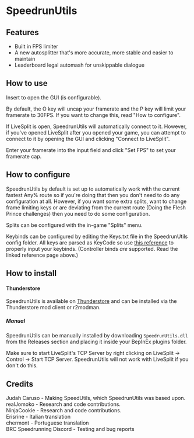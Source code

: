 # SpeedrunUtils

## Features
- Built in FPS limiter
- A new autosplitter that's more accurate, more stable and easier to maintain
- Leaderboard legal automash for unskippable dialogue

## How to use
Insert to open the GUI (is configurable).

By default, the O key will uncap your framerate and the P key will limit your framerate to 30FPS. If you want to change this, read "How to configure".

If LiveSplit is open, SpeedrunUtils will automatically connect to it. However, if you've opened LiveSplit after you opened your game, you can attempt to connect to it by opening the GUI and clicking "Connect to LiveSplit".

Enter your framerate into the input field and click "Set FPS" to set your framerate cap.

## How to configure
SpeedrunUtils by default is set up to automatically work with the current fastest Any% route so if you're doing that then you don't need to do any configuration at all. However, if you want some extra splits, want to change frame limiting keys or are deviating from the current route (Doing the Flesh Prince challenges) then you need to do some configuration.

Splits can be configured with the in-game "Splits" menu.

Keybinds can be configured by editing the Keys.txt file in the SpeedrunUtils config folder. All keys are parsed as KeyCode so use [this reference](https://docs.unity3d.com/ScriptReference/KeyCode.html) to properly input your keybinds.
(Controller binds *are* supported. Read the linked reference page above.)


## How to install
#### Thunderstore
SpeedrunUtils is available on [Thunderstore](https://thunderstore.io/c/bomb-rush-cyberfunk/p/Loomeh/SpeedrunUtils/) and can be installed via the Thunderstore mod client or r2modman.

##### Manual
SpeedrunUtils can be manually installed by downloading `SpeedrunUtils.dll` from the Releases section and placing it inside your BepInEx plugins folder.


Make sure to start LiveSplit's TCP Server by right clicking on LiveSplit -> Control -> Start TCP Server. SpeedrunUtils will not work with LiveSplit if you don't do this.


## Credits
Judah Caruso - Making SpeedUtils, which SpeedrunUtils was based upon. \
realJomoko - Research and code contributions. \
NinjaCookie - Research and code contributions. \
Erisrine - Italian translation \
chermont - Portuguese translation \
BRC Speedrunning Discord - Testing and bug reports

